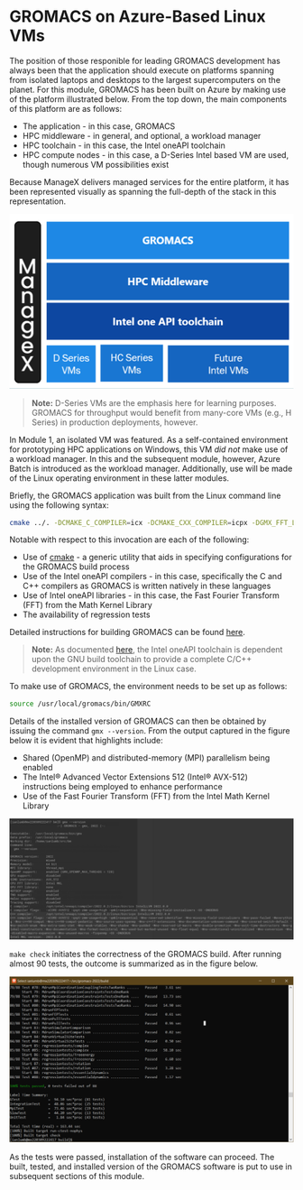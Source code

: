 # GROMACS on Azure-Based Linux VMs

The position of those responible for leading GROMACS development has always been that the application should execute on platforms spanning from isolated laptops and desktops to the largest supercomputers on the planet. For this module, GROMACS has been built on Azure by making use of the platform illustrated below. From the top down, the main components of this platform are as follows:

- The application - in this case, GROMACS 
- HPC middleware - in general, and optional, a workload manager
- HPC toolchain - in this case, the Intel oneAPI toolchain 
- HPC compute nodes - in this case, a D-Series Intel based VM are used, though numerous VM possibilities exist 

Because ManageX delivers managed services for the entire platform, it has been represented visually as spanning the full-depth of the stack in this representation. 

![GROMACS via oneAPI on Azure](https://raw.githubusercontent.com/ianl-terawe/academy/main/hpc/throughput/media/GMX_oneAPI_Azure.png "GROMACS via oneAPI on Azure")

> **Note:** 
> D-Series VMs are the emphasis here for learning purposes. GROMACS for throughput would benefit from many-core VMs (e.g., H Series) in production deployments, however. 

In Module 1, an isolated VM was featured. As a self-contained environment for prototyping HPC applications on Windows, this VM _did not_ make use of a workload manager. In this and the subsequent module, however, Azure Batch is introduced as the workload manager. Additionally, use will be made of the Linux operating environment in these latter modules. 

Briefly, the GROMACS application was built from the Linux command line using the following syntax:

```bash
cmake ../. -DCMAKE_C_COMPILER=icx -DCMAKE_CXX_COMPILER=icpx -DGMX_FFT_LIBRARY=mkl -DREGRESSIONTEST_DOWNLOAD=ON
```

Notable with respect to this invocation are each of the following:

- Use of [cmake](https://cmake.org/) - a generic utility that aids in specifying configurations for the GROMACS build process  
- Use of the Intel oneAPI compilers - in this case, specifically the C and C++ compilers as GROMACS is written natively in these languages 
- Use of Intel oneAPI libraries - in this case, the Fast Fourier Transform (FFT) from the Math Kernel Library 
- The availability of regression tests 

Detailed instructions for building GROMACS can be found [here](https://manual.gromacs.org/current/install-guide/index.html). 

> **Note:** 
> As documented [here](https://www.intel.com/content/www/us/en/develop/documentation/get-started-with-intel-oneapi-base-linux/top/before-you-begin.html), the Intel oneAPI toolchain is dependent upon the GNU build toolchain to provide a complete C/C++ development environment in the Linux case. 

To make use of GROMACS, the environment needs to be set up as follows:

```bash
source /usr/local/gromacs/bin/GMXRC 
```

Details of the installed version of GROMACS can then be obtained by issuing the command `gmx --version`. From the output captured in the figure below it is evident that highlights include:

- Shared (OpenMP) and distributed-memory (MPI) parallelism being enabled 
- The Intel® Advanced Vector Extensions 512 (Intel® AVX-512) instructions being employed to enhance performance
- Use of the Fast Fourier Transform (FFT) from the Intel Math Kernel Library 

![Details of the GROMACS implementation](https://raw.githubusercontent.com/ianl-terawe/academy/main/hpc/throughput/media/gmx_version.png "Details of the GROMACS implementation")

`make check` initiates the correctness of the GROMACS build. After running almost 90 tests, the outcome is summarized as in the figure below.

![GROMACS regression tests - summary](https://raw.githubusercontent.com/ianl-terawe/academy/main/hpc/throughput/media/gmx_regression_tests.png "GROMACS regression tests - summary")

As the tests were passed, installation of the software can proceed. The built, tested, and installed version of the GROMACS software is put to use in subsequent sections of this module. 